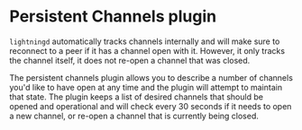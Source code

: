 # Persistent Channels plugin

`lightningd` automatically tracks channels internally and will make
sure to reconnect to a peer if it has a channel open with it. However,
it only tracks the channel itself, it does not re-open a channel that
was closed.

The persistent channels plugin allows you to describe a number of
channels you'd like to have open at any time and the plugin will
attempt to maintain that state. The plugin keeps a list of desired
channels that should be opened and operational and will check every 30
seconds if it needs to open a new channel, or re-open a channel that
is currently being closed.
